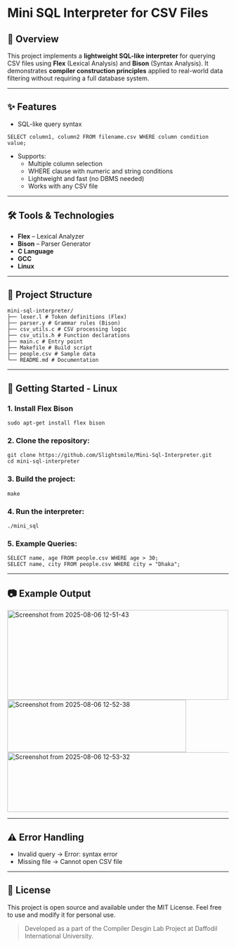 # Mini SQL Interpreter for CSV Files

## 📌 Overview
This project implements a **lightweight SQL-like interpreter** for querying CSV files using **Flex** (Lexical Analysis) and **Bison** (Syntax Analysis). It demonstrates **compiler construction principles** applied to real-world data filtering without requiring a full database system.

---

## ✨ Features

- SQL-like query syntax
```
SELECT column1, column2 FROM filename.csv WHERE column condition value;
```
- Supports:
  - Multiple column selection
  - WHERE clause with numeric and string conditions
  - Lightweight and fast (no DBMS needed)
  - Works with any CSV file

---

## 🛠 Tools & Technologies
- **Flex** – Lexical Analyzer
- **Bison** – Parser Generator
- **C Language**
- **GCC**
- **Linux**

---

## 📂 Project Structure
```
mini-sql-interpreter/
├── lexer.l # Token definitions (Flex)
├── parser.y # Grammar rules (Bison)
├── csv_utils.c # CSV processing logic
├── csv_utils.h # Function declarations
├── main.c # Entry point
├── Makefile # Build script
├── people.csv # Sample data
└── README.md # Documentation
```

---

## 🚀 Getting Started - Linux

### 1. Install Flex Bison
```
sudo apt-get install flex bison
```
### 2. Clone the repository:
```
git clone https://github.com/Slightsmile/Mini-Sql-Interpreter.git
cd mini-sql-interpreter
```

### 3. Build the project:
```
make
```
### 4. Run the interpreter:
```
./mini_sql
```
### 5. Example Queries:
```
SELECT name, age FROM people.csv WHERE age > 30;
SELECT name, city FROM people.csv WHERE city = "Dhaka";
```

---

## 📷 Example Output

<img width="503" height="204" alt="Screenshot from 2025-08-06 12-51-43" src="https://github.com/user-attachments/assets/4070a85c-5c2a-4eb8-8638-72533080aaf7" />
<img width="407" height="119" alt="Screenshot from 2025-08-06 12-52-38" src="https://github.com/user-attachments/assets/84bcc8a6-0d71-419a-94b0-6fe1d2c29ded" />
<img width="546" height="136" alt="Screenshot from 2025-08-06 12-53-32" src="https://github.com/user-attachments/assets/f303d5a4-12da-47f8-b928-56769407f3fe" />

---

## ⚠️ Error Handling
- Invalid query → Error: syntax error
- Missing file → Cannot open CSV file

---

## 📜 License
This project is open source and available under the MIT License.
Feel free to use and modify it for personal use.

> Developed as a part of the Compiler Desgin Lab Project at Daffodil International University.

